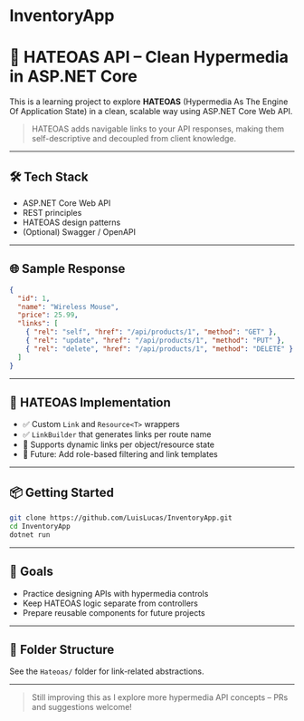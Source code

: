 # InventoryApp
# 🧭 HATEOAS API – Clean Hypermedia in ASP.NET Core

This is a learning project to explore **HATEOAS** (Hypermedia As The Engine Of Application State) in a clean, scalable way using ASP.NET Core Web API.

> HATEOAS adds navigable links to your API responses, making them self-descriptive and decoupled from client knowledge.

---

## 🛠️ Tech Stack

- ASP.NET Core Web API
- REST principles
- HATEOAS design patterns
- (Optional) Swagger / OpenAPI

---

## 🌐 Sample Response

```json
{
  "id": 1,
  "name": "Wireless Mouse",
  "price": 25.99,
  "links": [
    { "rel": "self", "href": "/api/products/1", "method": "GET" },
    { "rel": "update", "href": "/api/products/1", "method": "PUT" },
    { "rel": "delete", "href": "/api/products/1", "method": "DELETE" }
  ]
}
```

---

## 🔧 HATEOAS Implementation

- ✅ Custom `Link` and `Resource<T>` wrappers
- ✅ `LinkBuilder` that generates links per route name
- 🚧 Supports dynamic links per object/resource state
- 🚧 Future: Add role-based filtering and link templates

---

## 📦 Getting Started

```bash
git clone https://github.com/LuisLucas/InventoryApp.git
cd InventoryApp
dotnet run
```

---

## 📌 Goals

- Practice designing APIs with hypermedia controls
- Keep HATEOAS logic separate from controllers
- Prepare reusable components for future projects

---

## 📂 Folder Structure

See the `Hateoas/` folder for link-related abstractions.

---

> Still improving this as I explore more hypermedia API concepts – PRs and suggestions welcome!
